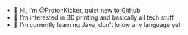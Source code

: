 - 👋 Hi, I’m @ProtonKicker, quiet new to Github
- 👀 I’m interested in 3D printing and basically all tech stuff
- 🌱 I’m currently learning Java, don't know any language yet 

<!---
ProtonKicker/ProtonKicker is a ✨ special ✨ repository because its `README.md` (this file) appears on your GitHub profile.
You can click the Preview link to take a look at your changes.
--->

